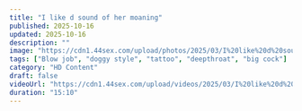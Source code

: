 ```yaml
---
title: "I like d sound of her moaning"
published: 2025-10-16
updated: 2025-10-16
description: ""
image: "https://cdn1.44sex.com/upload/photos/2025/03/I%20like%20d%20sound%20of%20her%20moaning%206ucUn%20%5B44sex.com%5D.jpg"
tags: ["Blow job", "doggy style", "tattoo", "deepthroat", "big cock"]
category: "HD Content"
draft: false
videoUrl: "https://cdn1.44sex.com/upload/videos/2025/03/I%20like%20d%20sound%20of%20her%20moaning%206ucUn%20%5B44sex.com%5D.mp4"
duration: "15:10"
---
```



